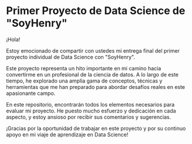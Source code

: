 # Primer Proyecto de Data Science de "SoyHenry"
¡Hola!

Estoy emocionado de compartir con ustedes mi entrega final del primer proyecto individual de Data Science con "SoyHenry".

Este proyecto representa un hito importante en mi camino hacia convertirme en un profesional de la ciencia de datos. A lo largo de este tiempo, he explorado una amplia gama de conceptos, técnicas y herramientas que me han preparado para abordar desafíos reales en este apasionante campo.

En este repositorio, encontrarán todos los elementos necesarios para evaluar mi proyecto. He puesto mucho esfuerzo y dedicación en cada aspecto, y estoy ansioso por recibir sus comentarios y sugerencias.

¡Gracias por la oportunidad de trabajar en este proyecto y por su continuo apoyo en mi viaje de aprendizaje en Data Science!

